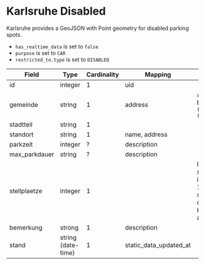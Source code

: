# Karlsruhe Disabled

Karlsruhe provides a GeoJSON with Point geometry for disabled parking spots.

* `has_realtime_data` is set to `false`
* `purpose` is set to `CAR`
* `restricted_to.type` is set to `DISABLED`

| Field         | Type               | Cardinality | Mapping                | Comment                                                                                   |
|---------------|--------------------|-------------|------------------------|-------------------------------------------------------------------------------------------|
| id            | integer            | 1           | uid                    |                                                                                           |
| gemeinde      | string             | 1           | address                | `address` will be `{stadtteil}, {standort}`                                               |
| stadtteil     | string             | 1           |                        |                                                                                           |
| standort      | string             | 1           | name, address          |                                                                                           |
| parkzeit      | integer            | ?           | description            |                                                                                           |
| max_parkdauer | string             | ?           | description            |                                                                                           |
| stellplaetze  | integer            | 1           |                        | If stellplaetze is more then 1, multiple slightly distributed `ParkingSpot`s are created. |
| bemerkung     | strong             | 1           | description            |                                                                                           |
| stand         | string (date-time) | 1           | static_data_updated_at |                                                                                           |
